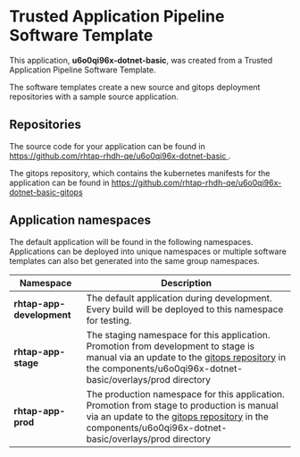 # Trusted Application Pipeline Software Template

This application, **u6o0qi96x-dotnet-basic**, was created from a Trusted Application Pipeline Software Template.

The software templates create a new source and gitops deployment repositories with a sample source application. 

## Repositories

The source code for your application can be found in [https://github.com/rhtap-rhdh-qe/u6o0qi96x-dotnet-basic ](https://github.com/rhtap-rhdh-qe/u6o0qi96x-dotnet-basic ).
 
The gitops repository, which contains the kubernetes manifests for the application can be found in 
[https://github.com/rhtap-rhdh-qe/u6o0qi96x-dotnet-basic-gitops ](https://github.com/rhtap-rhdh-qe/u6o0qi96x-dotnet-basic-gitops ) 

## Application namespaces 

The default application will be found in the following namespaces. Applications can be deployed into unique namespaces or multiple software templates can also bet generated into the same group namespaces.  

|  Namespace   |  Description   |  
| -------- | -------- |   
| **rhtap-app-development** | The default application during development. Every build will be deployed to this namespace for testing. | 
| **rhtap-app-stage** | The staging namespace for this application. Promotion from development to stage is manual via an update to the [gitops repository](https://github.com/rhtap-rhdh-qe/u6o0qi96x-dotnet-basic-gitops ) in the components/u6o0qi96x-dotnet-basic/overlays/prod directory |  
| **rhtap-app-prod** | The production namespace for this application. Promotion from stage to production is manual via an update to the [gitops repository](https://github.com/rhtap-rhdh-qe/u6o0qi96x-dotnet-basic-gitops ) in the components/u6o0qi96x-dotnet-basic/overlays/prod directory | 